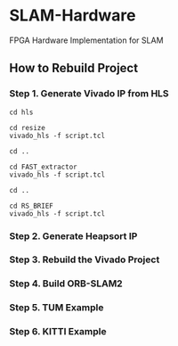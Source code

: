# SLAM-Hardware
FPGA Hardware Implementation for SLAM

## How to Rebuild Project
### Step 1. Generate Vivado IP from HLS
```
cd hls

cd resize
vivado_hls -f script.tcl

cd ..

cd FAST_extractor
vivado_hls -f script.tcl

cd ..

cd RS_BRIEF
vivado_hls -f script.tcl
```
### Step 2. Generate Heapsort IP
### Step 3. Rebuild the Vivado Project
### Step 4. Build ORB-SLAM2
### Step 5. TUM Example
### Step 6. KITTI Example
